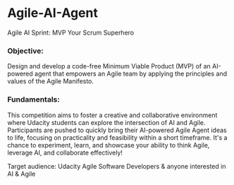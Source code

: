 # Agile-AI-Agent

Agile AI Sprint: MVP Your Scrum Superhero
### Objective: 
Design and develop a code-free Minimum Viable Product (MVP) of an AI-powered agent that empowers an Agile team by applying the principles and values of the Agile Manifesto.

### Fundamentals: 
This competition aims to foster a creative and collaborative environment where Udacity students can explore the intersection of AI and Agile. Participants are pushed to quickly bring their AI-powered Agile Agent ideas to life, focusing on practicality and feasibility within a short timeframe. It's a chance to experiment, learn, and showcase your ability to think Agile, leverage AI, and collaborate effectively!

Target audience: Udacity Agile Software Developers & anyone interested in AI & Agile
